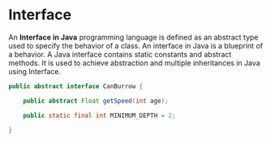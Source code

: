 # **Interface**

An **Interface in Java** programming language is defined as an abstract type used to specify the behavior of a class. An interface in Java is a blueprint of a behavior. A Java interface contains static constants and abstract methods. It is used to achieve abstraction and multiple inheritances in Java using Interface.

```java
public abstract interface CanBurrow {

    public abstract Float getSpeed(int age); 

    public static final int MINIMUM_DEPTH = 2;

}
```

